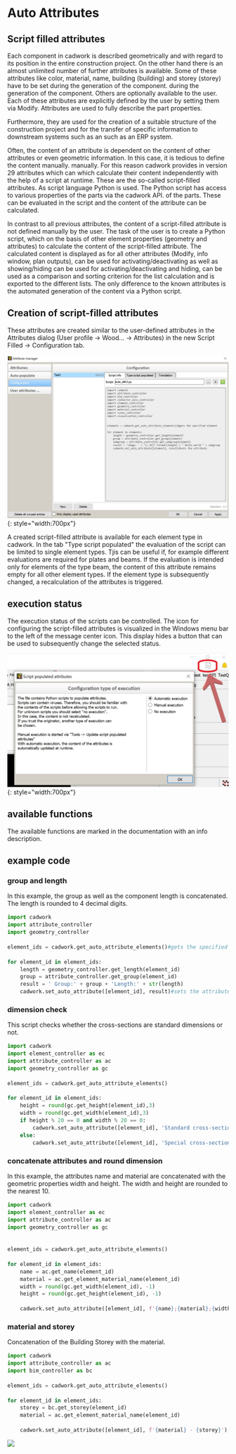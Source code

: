 # Auto Attributes

## Script filled attributes
Each component in cadwork is described geometrically and with regard to its position in the 
entire construction project. On the other hand there is an almost unlimited number 
of further attributes is available. Some of these attributes like color, material, name, 
building (building) and storey (storey) have to be set during the generation of the component. 
during the generation of the component. Others are optionally available to the user. Each of these 
attributes are explicitly defined by the user by setting them via Modify.
Attributes are used to fully describe the part properties. 

Furthermore, they are used for the creation of a suitable structure of the construction project 
and for the transfer of specific information to downstream systems such as an 
such as an ERP system.

Often, the content of an attribute is dependent on the content of other attributes or even 
geometric information. In this case, it is tedious to define the content manually. 
manually. For this reason cadwork provides in version 29 attributes which can 
which calculate their content independently with the help of a script at runtime. 
These are the so-called script-filled attributes. As script language Python 
is used. The Python script has access to various properties of the parts via the cadwork API. 
of the parts. These can be evaluated in the script and the content of the attribute 
can be calculated.

In contrast to all previous attributes, the content of a script-filled 
attribute is not defined manually by the user. The task of the user is to create a 
Python script, which on the basis of other element properties (geometry and attributes) to calculate the content of the script-filled attribute. The 
calculated content is displayed as for all other attributes (Modify, 
info window, plan outputs), can be used for activating/deactivating as well as showing/hiding 
can be used for activating/deactivating and hiding, can be used as a comparison and sorting criterion for the 
list calculation and is exported to the different lists. 
The only difference to the known attributes is the automated generation of the 
content via a Python script.

## Creation of script-filled attributes
These attributes are created similar to the user-defined attributes in the Attributes dialog
(User profile -> Wood... -> Attributes) in the new Script Filled -> Configuration tab.

![Backup Text](img/auto.jpg "script-filled attributes"){: style="width:700px"}


A created script-filled attribute is available for each element type in cadwork. In the tab "Type 
script populated" the evaluation of the script can be limited to single element types. Tjis can be useful if, for example 
different evaluations are required for plates and beams. If the evaluation is intended only for elements of the type beam, the content of this 
attribute remains empty for all other element types. If the element type is subsequently changed, a recalculation of the attributes is triggered.

## execution status
The execution status of the scripts can be controlled.
The icon for configuring the script-filled attributes is visualized in the Windows menu bar to the left of the message center icon. This display hides a button that can be used to subsequently change the selected status. 

![Backup Text](img/auto_button.jpg "script-filled attributes settings"){: style="width:700px"}

## available functions
The available functions are marked in the documentation with an info description. 

## example code

### group and length

In this example, the group as well as the component length is concatenated. The length is rounded to 4 decimal digits.

```python title="group_length.py"
import cadwork
import attribute_controller
import geometry_controller

element_ids = cadwork.get_auto_attribute_elements()#gets the specified element

for element_id in element_ids:
    length = geometry_controller.get_length(element_id)
    group = attribute_controller.get_group(element_id)
    result = ' Group:' + group + 'Length:' + str(length)
    cadwork.set_auto_attribute([element_id], result)#sets the attribute
```

### dimension check

This script checks whether the cross-sections are standard dimensions or not.

```python title="dimension_check.py"
import cadwork
import element_controller as ec
import attribute_controller as ac
import geometry_controller as gc

element_ids = cadwork.get_auto_attribute_elements()

for element_id in element_ids:
    height = round(gc.get_height(element_id),3)
    width = round(gc.get_width(element_id),3)
    if height % 20 == 0 and width % 20 == 0:
        cadwork.set_auto_attribute([element_id], 'Standard cross-section')
    else:
        cadwork.set_auto_attribute([element_id], 'Special cross-section')
```

### concatenate attributes and round dimension

In this example, the attributes name and material are concatenated with the geometric properties width and height. 
The width and height are rounded to the nearest 10.

```python title="attributes_dimension.py"
import cadwork
import element_controller as ec
import attribute_controller as ac
import geometry_controller as gc


element_ids = cadwork.get_auto_attribute_elements()

for element_id in element_ids:
    name = ac.get_name(element_id)
    material = ac.get_element_material_name(element_id)
    width = round(gc.get_width(element_id), -1)
    height = round(gc.get_height(element_id), -1)

    cadwork.set_auto_attribute([element_id], f'{name};{material};{width};{height}')
```

### material and storey

Concatenation of the Building Storey with the material. 

```python title="material_storey.py"
import cadwork
import attribute_controller as ac
import bim_controller as bc

element_ids = cadwork.get_auto_attribute_elements()

for element_id in element_ids:
    storey = bc.get_storey(element_id)
    material = ac.get_element_material_name(element_id)

    cadwork.set_auto_attribute([element_id], f'{material} - {storey}')
```

<noscript>
    <img src="https://analytics.cadwork.ca/ingress/e6b1702b-6224-4e93-94b7-9e4c2cd7ae06/pixel.gif">
</noscript>
<script defer src="https://analytics.cadwork.ca/ingress/e6b1702b-6224-4e93-94b7-9e4c2cd7ae06/script.js"></script>